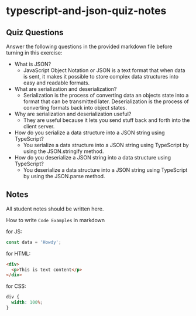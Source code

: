 # typescript-and-json-quiz-notes

## Quiz Questions

Answer the following questions in the provided markdown file before turning in this exercise:

- What is JSON?
  - JavaScript Object Notation or JSON is a text format that when data is sent, it makes it possible to store complex data structures into easy and readable formats.
- What are serialization and deserialization?
  - Serialization is the process of converting data an objects state into a format that can be transmitted later. Deserialization is the process of converting formats back into object states.
- Why are serialization and deserialization useful?
  - They are useful because it lets you send stuff back and forth into the client server.
- How do you serialize a data structure into a JSON string using TypeScript?
  - You serialize a data structure into a JSON string using TypeScript by using the JSON.stringify method.
- How do you deserialize a JSON string into a data structure using TypeScript?
  - You deserialize a data structure into a JSON string using TypeScript by using the JSON.parse method.

## Notes

All student notes should be written here.

How to write `Code Examples` in markdown

for JS:

```javascript
const data = 'Howdy';
```

for HTML:

```html
<div>
  <p>This is text content</p>
</div>
```

for CSS:

```css
div {
  width: 100%;
}
```
